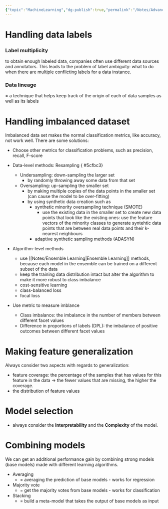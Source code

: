 ```yaml
---
{"topic":"MachineLearning","dg-publish":true,"permalink":"/Notes/Advanced Practice in ML/","dgPassFrontmatter":true,"noteIcon":""}
---
```


# Handling data labels
### Label multiplicity
to obtain enough labeled data, companies often use different data sources and annotators. This leads to the problem of label ambiguity: what to do when there are multiple conflicting labels for a data instance.
### Data lineage
= a technique that helps keep track of the origin of each of data samples as well as its labels

# Handling imbalanced dataset
Imbalanced data set makes the normal classification metrics, like accuracy, not work well. There are some solutions:
- Choose other metrics for classification problems, such as precision, recall, F-score
- Data-level methods: Resampling
{ #5cfbc3}

	- Undersampling: down-sampling the larger set 
		- by randomly throwing away some data from that set
	- Oversampling: up-sampling the smaller set  
		- by making multiple copies of the data points in the smaller set (can cause the model to be over-fitting) 
		- by using synthetic data creation such as 
			- synthetic minority oversampling technique (SMOTE)
				- use the existing data in the smaller set to create new data points that look like the existing ones: use the feature vectors of the minority classes to generate syntehtic data points that are between real data points and their k-nearest neighbours
			- adaptive synthetic sampling methods (ADASYN)
- Algorithm-level methods
	- use [[Notes/Ensemble Learning\|Ensemble Learning]] methods, because each model in the ensemble can be trained on a different subset of the data 
	- keep the training data distribution intact but alter the algorithm to make it more robust to class imbalance
	- cost-sensitive learning
	- class-balanced loss
	- focal loss
- Use metric to measure imblance
	- Class imbalance: the imbalance in the number of members between different facet values
	- Difference in proportions of labels (DPL): the imbalance of positive outcomes between different facet values 

# Making feature generalization
Always consider two aspects with regards to generalization:
- feature coverage: the percentage of the samples that has values for this feature in the data -> the fewer values that are missing, the higher the coverage.
- the distribution of feature values

# Model selection
- always consider the **Interpretability** and the **Complexity** of the model.

# Combining models
We can get an additional performance gain by combining strong models (base models) made with different learning algorithms.
- Averaging
	- = averaging the prediction of base models - works for regression
- Majority vote
	- = get the majority votes from base models - works for classification
- Stacking
	- = build a meta-model that takes the output of base models as input 

